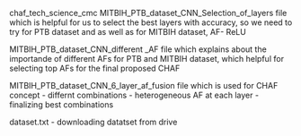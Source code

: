chaf_tech_science_cmc
MITBIH_PTB_dataset_CNN_Selection_of_layers file which is helpful for us to select the best layers with accuracy, so we need to try for PTB dataset and as well as for MITBIH dataset, AF- ReLU

MITBIH_PTB_dataset_CNN_different _AF file which explains about the importande of different AFs for PTB and MITBIH dataset, which helpful for selecting top AFs for the final proposed CHAF

MITBIH_PTB_dataset_CNN_6_layer_af_fusion file which is used for CHAF concept - differnt combinations - heterogeneous AF at each layer - finalizing best combinations

dataset.txt - downloading datatset from drive
